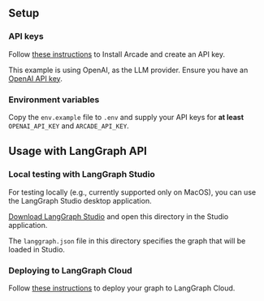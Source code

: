 ## Setup

### API keys

Follow [these instructions](https://docs.arcade.dev/home/custom-tools/) to Install Arcade and create an API key.

This example is using OpenAI, as the LLM provider. Ensure you have an [OpenAI API key](https://platform.openai.com/docs/quickstart).

### Environment variables

Copy the `env.example` file to `.env` and supply your API keys for **at least** `OPENAI_API_KEY` and `ARCADE_API_KEY`.

## Usage with LangGraph API

### Local testing with LangGraph Studio

For testing locally (e.g., currently supported only on MacOS), you can use the LangGraph Studio desktop application.

[Download LangGraph Studio](https://github.com/langchain-ai/langgraph-studio?tab=readme-ov-file#download) and open this directory in the Studio application.

The `langgraph.json` file in this directory specifies the graph that will be loaded in Studio.

### Deploying to LangGraph Cloud

Follow [these instructions](https://langchain-ai.github.io/langgraph/cloud/quick_start/#deploy-to-cloud) to deploy your graph to LangGraph Cloud.
